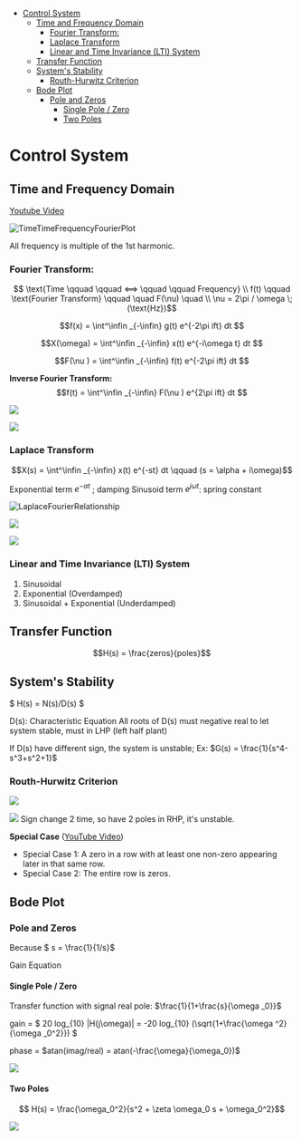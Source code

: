 - [Control System](#control-system)
  - [Time and Frequency Domain](#time-and-frequency-domain)
    - [Fourier Transform:](#fourier-transform)
    - [Laplace Transform](#laplace-transform)
    - [Linear and Time Invariance (LTI) System](#linear-and-time-invariance-lti-system)
  - [Transfer Function](#transfer-function)
  - [System's Stability](#systems-stability)
    - [Routh-Hurwitz Criterion](#routh-hurwitz-criterion)
  - [Bode Plot](#bode-plot)
    - [Pole and Zeros](#pole-and-zeros)
      - [Single Pole / Zero](#single-pole--zero)
      - [Two Poles](#two-poles)
# Control System

## Time and Frequency Domain

[Youtube Video](https://www.youtube.com/watch?v=noycLIZbK_k&list=PLUMWjy5jgHK1NC52DXXrriwihVrYZKqjk&index=3)

![TimeTimeFrequencyFourierPlot](Image/TimeFrequencyFourierPlot.png)

All frequency is multiple of the 1st harmonic.

### Fourier Transform:
$$ \text{Time \qquad \qquad <==> \qquad \qquad Frequency} \\
f(t) \qquad  \text{Fourier Transform} \qquad \quad F(\nu) \quad \\
\nu = 2\pi / \omega \; (\text{Hz})$$


$$f(x) = \int^\infin _{-\infin} g(t) e^{-2\pi ift} dt $$

$$X(\omega) = \int^\infin _{-\infin} x(t) e^{-i\omega t} dt $$

$$F(\nu ) = \int^\infin _{-\infin} f(t) e^{-2\pi ift} dt $$

**Inverse Fourier Transform:**
$$f(t) = \int^\infin _{-\infin} F(\nu ) e^{2\pi ift} dt $$

![](Image/FourierTransform.png)

![](Image/2022-10-08-15-18-17.png)

### Laplace Transform

$$X(s) = \int^\infin _{-\infin} x(t) e^{-st} dt \qquad (s = \alpha + i\omega)$$

Exponential term $e^{- \alpha t}$ ; damping
Sinusoid term $e^{j \omega t}$: spring constant

![LaplaceFourierRelationship](Image/LaplaceFourierRelationship.png)

![](Image/2022-10-08-15-36-44.png)

![](src/img/LaplaceProperties.png)

### Linear and Time Invariance (LTI) System



1. Sinusoidal 
2. Exponential (Overdamped)
3. Sinusoidal + Exponential (Underdamped)



## Transfer Function

$$H(s) = \frac{zeros}{poles}$$ 


## System's Stability

$ H(s) = N(s)/D(s) $

D(s): Characteristic Equation
All roots of D(s) must negative real to let system stable, must in LHP (left half plant)

If D(s) have different sign, the system is unstable; Ex: $G(s) = \frac{1}{s^4-s^3+s^2+1}$

### Routh-Hurwitz Criterion

![](src/img/RouthHurwitz.png)

![](src/img/RouthHurwitzExample.png)
Sign change 2 time, so have 2 poles in RHP, it's unstable.

**Special Case** ([YouTube Video](https://www.youtube.com/watch?v=oMmUPvn6lP8&list=PLUMWjy5jgHK1NC52DXXrriwihVrYZKqjk&index=19))
- Special Case 1: A zero in a row with at least one non-zero appearing later in that same row.
- Special Case 2: The entire row is zeros.




## Bode Plot

### Pole and Zeros
Because $ s  = \frac{1}{1/s}$

Gain Equation 

#### Single Pole / Zero 
Transfer function with signal real pole: $\frac{1}{1+\frac{s}{\omega _0}}$

gain = $ 20 log_{10} |H(j\omega)| = -20 log_{10} (\sqrt{1+\frac{\omega ^2}{\omega _0^2}}) $

phase = $atan(imag/real) = atan(-\frac{\omega}{\omega_0})$

![](src/img/BodePlotSinglePole.png)

#### Two Poles

$$ H(s) = \frac{\omega_0^2}{s^2 + \zeta \omega_0 s + \omega_0^2}$$

![](src/img/BodePlot2poles.png)


